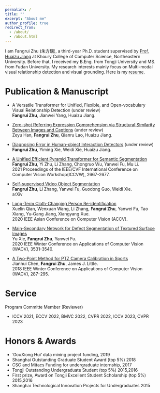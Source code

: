 ```yaml
---
permalink: /
title: ""
excerpt: "About me"
author_profile: true
redirect_from: 
  - /about/
  - /about.html
---
```


I am Fangrui Zhu (朱方瑞), a third-year Ph.D. student supervised by [Prof. Huaizu Jiang](https://jianghz.me/) at Khoury College of Computer Science, Northeastern University. Before that, I received my B.Eng. from Tongji University and MS. from Fudan University. My research interests mainly focus on Multi-modal visual relationship detection and visual grounding. Here is my [resume](https://fangruizhu.github.io/files/resume_Fangrui_Zhu.pdf).


Publication & Manuscript
======
* A Versatile Transformer for Unified, Flexible, and Open-vocabulary Visual Relationship Detection (under review)  
  **Fangrui Zhu**, Jianwei Yang, Huaizu Jiang.  

* [Zero-shot Referring Expression Comprehension via Structural Similarity Between Images and Captions](https://arxiv.org/pdf/2311.17048.pdf) (under review)  
  Zeyu Han, **Fangrui Zhu**, Qianru Lao, Huaizu Jiang.

* [Diagnosing Error in Human-object Interaction Detectors](https://arxiv.org/pdf/2308.08529.pdf) (under review)  
  **Fangrui Zhu**, Yiming Xie, Weidi Xie, Huaizu Jiang. 
 
* [A Unified Efficient Pyramid Transformer for Semantic Segmentation](https://openaccess.thecvf.com/content/ICCV2021W/VSPW/html/Zhu_A_Unified_Efficient_Pyramid_Transformer_for_Semantic_Segmentation_ICCVW_2021_paper.html)  
  **Fangrui Zhu**, Yi Zhu, Li Zhang, Chongruo Wu, Yanwei Fu, Mu Li.  
  2021 Proceedings of the IEEE/CVF International Conference on Computer Vision Workshop(ICCVW), 2667-2677.

* [Self-supervised Video Object Segmentation](https://arxiv.org/abs/2006.12480)  
  **Fangrui Zhu**, Li Zhang, Yanwei Fu, Guodong Guo, Weidi Xie.  
  arXiv

* [Long-Term Cloth-Changing Person Re-identification](https://openaccess.thecvf.com/content/ACCV2020/html/Qian_Long-Term_Cloth-Changing_Person_Re-identification_ACCV_2020_paper.html)  
  Xuelin Qian, Wenxuan Wang, Li Zhang, **Fangrui Zhu**, Yanwei Fu, Tao Xiang, Yu-Gang Jiang, Xiangyang Xue.  
  2020 IEEE Asian Conference on Computer Vision (ACCV).

* [Main-Secondary Network for Defect Segmentation of Textured Surface Images](http://openaccess.thecvf.com/content_WACV_2020/html/Xie_Main-Secondary_Network_for_Defect_Segmentation_of_Textured_Surface_Images_WACV_2020_paper.html)  
  Yu Xie, **Fangrui Zhu**, Yanwei Fu.  
  2020 IEEE Winter Conference on Applications of Computer Vision (WACV), 3531-3540.

* [A Two-Point Method for PTZ Camera Calibration in Sports](https://ieeexplore.ieee.org/abstract/document/8354142/)  
Jianhui Chen, **Fangrui Zhu**, James J. Little.  
2018 IEEE Winter Conference on Applications of Computer Vision (WACV), 287–295.


Service
======

Program Committe Member (Reviewer)
* ICCV 2021, ECCV 2022, BMVC 2022, CVPR 2022, ICCV 2023, CVPR 2023

Honors & Awards
======

* ’GouXiong Hui’ data mining project funding, 2019
* Shanghai Outstanding Graduate Student Award (top 5%) 2018
* CSC and Mitacs Funding for undergraduate internship, 2017
* Tongji Outstanding Undergraduate Student (top 5%) 2015,2016
* First prize, Award on Tongji Excellent Student Scholarship (top 5%) 2015,2016
* Shanghai Technological Innovation Projects for Undergraduates 2015
